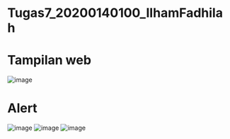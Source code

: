 # Tugas7_20200140100_IlhamFadhilah

# Tampilan web
![image](https://github.com/zowiedrid/Tugas7_20200140100_IlhamFadhilah/assets/102651464/4c4a9452-319d-4225-882d-c9f013f79776)


# Alert
![image](https://github.com/zowiedrid/Tugas7_20200140100_IlhamFadhilah/assets/102651464/a1bfdc33-783d-4aa2-8097-9ee7a8ee32d8)
![image](https://github.com/zowiedrid/Tugas7_20200140100_IlhamFadhilah/assets/102651464/ad2459ed-45ca-4ed0-90c8-a60d0debdd5f)
![image](https://github.com/zowiedrid/Tugas7_20200140100_IlhamFadhilah/assets/102651464/4ad899ec-43ad-4af2-a39c-d7ed1b312409)


